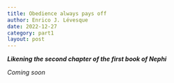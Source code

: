 ```yaml
---
title: Obedience always pays off
author: Enrico J. Lévesque
date: 2022-12-27
category: part1
layout: post
---
```


***Likening the second chapter of the first book of Nephi***

*Coming soon*
